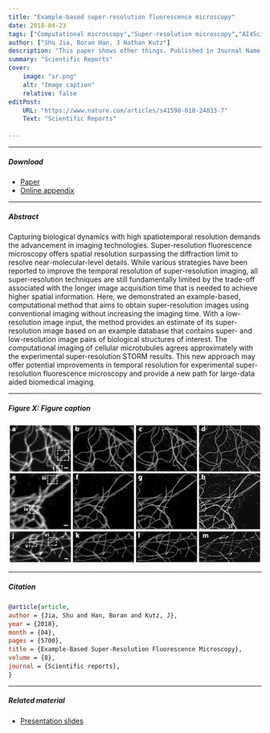 ```yaml
---
title: "Example-based super-resolution fluorescence microscopy" 
date: 2018-04-23
tags: ["Computational microscopy","Super-resolution microscopy","AI4Science"]
author: ["Shu Jia, Boran Han, J Nathan Kutz"]
description: "This paper shows other things. Published in Journal Name, 2015." 
summary: "Scientific Reports" 
cover:
    image: "sr.png"
    alt: "Image caption"
    relative: false
editPost:
    URL: "https://www.nature.com/articles/s41598-018-24033-7"
    Text: "Scientific Reports"

---
```


---

##### Download

+ [Paper](https://www.nature.com/articles/s41598-018-24033-7.pdf)
+ [Online appendix](https://static-content.springer.com/esm/art%3A10.1038%2Fs41598-018-24033-7/MediaObjects/41598_2018_24033_MOESM1_ESM.pdf)

---

##### Abstract

Capturing biological dynamics with high spatiotemporal resolution demands the advancement in imaging technologies. Super-resolution fluorescence microscopy offers spatial resolution surpassing the diffraction limit to resolve near-molecular-level details. While various strategies have been reported to improve the temporal resolution of super-resolution imaging, all super-resolution techniques are still fundamentally limited by the trade-off associated with the longer image acquisition time that is needed to achieve higher spatial information. Here, we demonstrated an example-based, computational method that aims to obtain super-resolution images using conventional imaging without increasing the imaging time. With a low-resolution image input, the method provides an estimate of its super-resolution image based on an example database that contains super- and low-resolution image pairs of biological structures of interest. The computational imaging of cellular microtubules agrees approximately with the experimental super-resolution STORM results. This new approach may offer potential improvements in temporal resolution for experimental super-resolution fluorescence microscopy and provide a new path for large-data aided biomedical imaging.

---

##### Figure X: Figure caption

![](sr.png)

---

##### Citation

```BibTeX
@article{article,
author = {Jia, Shu and Han, Boran and Kutz, J},
year = {2018},
month = {04},
pages = {5700},
title = {Example-Based Super-Resolution Fluorescence Microscopy},
volume = {8},
journal = {Scientific reports},
}
```

---

##### Related material

+ [Presentation slides](presentation2.pdf)

